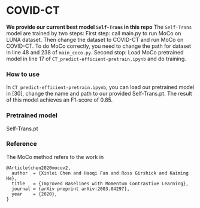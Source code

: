 # COVID-CT


**We provide our current best model `Self-Trans` in this repo**
The `Self-Trans` model are trained by two steps:
First step: call main.py to run MoCo on LUNA dataset. Then change the dataset to COVID-CT and run MoCo on COVID-CT. To do MoCo correctly, you need to change the path for dataset in line 48 and 238 of `main_coco.py`.
Second stop: Load MoCo pretrained model in line 17 of `CT_predict-efficient-pretrain.ipynb` and do training.
 

### How to use
In `CT_predict-efficient-pretrain.ipynb`, you can load our pretrained model in [30], change the name and path to our provided Self-Trans.pt. The result of this model achieves an F1-score of 0.85.


### Pretrained model
Self-Trans.pt


### Reference 
The MoCo method refers to the work in 

    @Article{chen2020mocov2,
      author  = {Xinlei Chen and Haoqi Fan and Ross Girshick and Kaiming He},
      title   = {Improved Baselines with Momentum Contrastive Learning},
      journal = {arXiv preprint arXiv:2003.04297},
      year    = {2020},
    }


 


